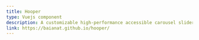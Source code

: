 ```yaml
---
title: Hooper
type: Vuejs component
description: A customizable high-performance accessible carousel slider component, optimized for Vue.
link: https://baianat.github.io/hooper/
---
```

